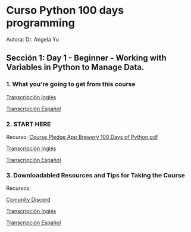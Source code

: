 <h1>Curso Python 100 days programming</h1> 
Autora: Dr. Angela Yu

<h2>Sección 1: Day 1 - Beginner - Working with Variables in Python to Manage Data.</h2>

<h3>1. What you're going to get from this course</h3>

<a href="01_Cap\TranscripcionIng.md" title="Transcripción Inglés">Transcripción Inglés</a>

<a href="01_Cap\TranscripcionEs.md" title="Transcripción Español">Transcripción Español</a>

<h3>2. START HERE</h3>

Recurso: 
<a href="02_Cap/Course+Pledge+-+App+Brewery+100+Days+of+Python.pdf" target="_blank">Course Pledge App Brewery 100 Days of Python.pdf</a>

<a href="02_Cap\TranscripcionIng.md" title="Transcripción Inglés">Transcripción Inglés</a>

<a href="02_Cap\TranscripcionEs.md" title="Transcripción Español">Transcripción Español</a>

<h3>3. Downloadabled Resources and Tips for Taking the Course</h3>

Recursos:

<a href="https://discord.com/invite/3DDPkCAU3N" title="">Comunity Discord</a>


<a href="03_Cap\TranscripcionIng.md" title="Transcripción Inglés">Transcripción Inglés</a>

<a href="03_Cap\TranscripcionEs.md" title="Transcripción Español">Transcripción Español</a>



